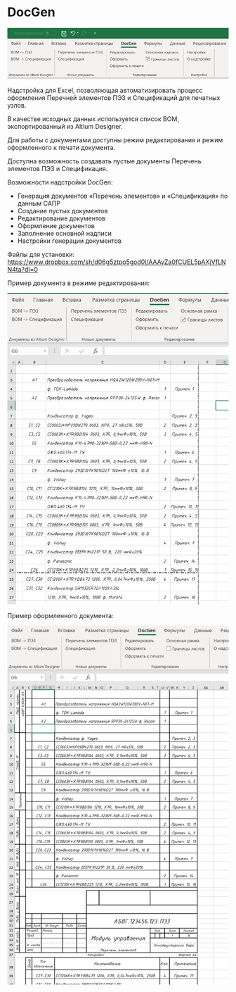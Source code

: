 # DocGen
![alt text](https://github.com/paralrk/DocGen/blob/master/Media/Вкладка%20DocGen.png)

Надстройка для Excel, позволяющая автоматизировать процесс оформления Перечней элементов ПЭ3 и Спецификаций для печатных узлов. 

В качестве исходных данных используется список BOM, экспортированный из Altium Designer. 

Для работы с документами доступны режим редактирования и режим оформленного к печати документа.

Доступна возможность создавать пустые документы Перечень элементов ПЭ3 и Спецификация.

Возможности надстройки DocGen:
- Генерация документов «Перечень элементов» и «Спецификация» по данным САПР
- Создание пустых документов
- Редактирование документов
- Оформление документов
- Заполнение основной надписи
- Настройки генерации документов

Файлы для установки:
https://www.dropbox.com/sh/d06g5ztpo5god0l/AAAyZa0fCUEL5pAXjVfLNN4ta?dl=0

Пример документа в режиме редактирования:

![alt text](https://github.com/paralrk/DocGen/blob/master/Media/Редактирование%20Excel.png)

Пример оформленного документа:

![alt text](https://github.com/paralrk/DocGen/blob/master/Media/Оформленный%20Excel.png)
